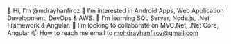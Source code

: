 👋 Hi, I’m @mdrayhanfiroz
👀 I’m interested in Android Apps, Web Application Development, DevOps & AWS.
🌱 I’m learning SQL Server, Node.js, .Net Framework & Angular.
💞️ I’m looking to collaborate on MVC.Net, .Net Core, Angular
📫 How to reach me email to mohdrayhanfiroz@gmail.com

<!---
mdrayhanfiroz/mdrayhanfiroz is a ✨ special ✨ repository because its `README.md` (this file) appears on your GitHub profile.
You can click the Preview link to take a look at your changes.
--->
